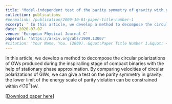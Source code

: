 ```yaml
---
title: "Model-independent test of the parity symmetry of gravity with gravitational waves"
collection: publications
#permalink: /publication/2009-10-01-paper-title-number-1
excerpt: ' In this article, we develop a method to decompose the circular polarizations of GWs produced during the inspiralling stage of compact binaries with the help of stationary phase approximation. By comparing velocities of circular polarizations of GWs, we can give a test on the parity symmetry in gravity: the lower limit of the energy scale of parity violation can be constrained within 1e4 eV. '
date: 2020-07-07
venue: 'European Physical Journal C'
paperurl: 'https://arxiv.org/abs/1909.13007'
#citation: 'Your Name, You. (2009). &quot;Paper Title Number 1.&quot; <i>Journal 1</i>. 1(1).'
---
```

In this article, we develop a method to decompose the circular polarizations of GWs produced during the inspiralling stage of compact binaries with the help of stationary phase approximation. By comparing velocities of circular polarizations of GWs, we can give a test on the parity symmetry in gravity: the lower limit of the energy scale of parity violation can be constrained within $\mathcal{O}(10^4)$eV.

[[Download paper here](http://academicpages.github.io/files/paper1.pdf)]
